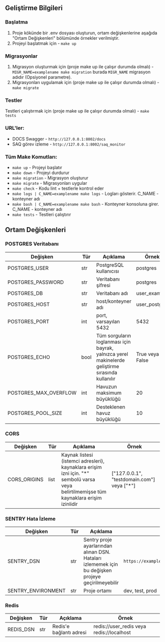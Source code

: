 ## Geliştirme Bilgileri

### Başlatma
1. Proje kökünde bir .env dosyası oluşturun, ortam değişkenlerine aşağıda "Ortam Değişkenleri" bölümünde örnekler verilmiştir.
2. Projeyi başlatmak için - ```make up```

### Migrasyonlar
1. Migrasyon oluşturmak için (proje make up ile çalışır durumda olmalı) - ```MIGR_NAME=examplename make migration``` burada ```MIGR_NAME``` migrasyon adıdır (Opsiyonel parametre).
2. Migrasyonları uygulamak için (proje make up ile çalışır durumda olmalı) - ```make migrate```

### Testler
Testleri çalıştırmak için (proje make up ile çalışır durumda olmalı) - ```make tests```

### URL'ler:

- DOCS Swagger - ```http://127.0.0.1:8002/docs```
- SAQ görev izleme - ```http://127.0.0.1:8002/saq_monitor```

### Tüm Make Komutları:
- ```make up``` - Projeyi başlatır
- ```make down``` - Projeyi durdurur
- ```make migration``` - Migrasyon oluşturur
- ```make migrate``` - Migrasyonları uygular
- ```make check``` - Kodu lint + testlerle kontrol eder
- ```make logs | C_NAME=examplename make logs``` - Logları gösterir. C_NAME - konteyner adı
- ```make bash | C_NAME=examplename make bash``` - Konteyner konsoluna girer. C_NAME - konteyner adı
- ```make tests``` - Testleri çalıştırır

## Ortam Değişkenleri

### POSTGRES Veritabanı
| Değişken          | Tür  | Açıklama                                                                             | Örnek                          |
|------------------|------|--------------------------------------------------------------------------------------|-------------------------------|
| POSTGRES_USER    | str  | PostgreSQL kullanıcısı                                                               | postgres                      |
| POSTGRES_PASSWORD| str  | Veritabanı şifresi                                                                   | postgres                      |
| POSTGRES_DB      | str  | Veritabanı adı                                                                       | user_example                  |
| POSTGRES_HOST    | str  | host/konteyner adı                                                                   | user_postgis                  |
| POSTGRES_PORT    | int  | port, varsayılan 5432                                                                | 5432                          |
| POSTGRES_ECHO    | bool | Tüm sorguların loglanması için bayrak, yalnızca yerel makinelerde geliştirme sırasında kullanılır | True veya False               |
| POSTGRES_MAX_OVERFLOW| int  | Havuzun maksimum büyüklüğü                                                           | 20                            |
| POSTGRES_POOL_SIZE  | int  | Desteklenen havuz büyüklüğü                                                          | 10                            |

### CORS
| Değişken      | Tür  | Açıklama                                                         | Örnek                                      |
|---------------|------|------------------------------------------------------------------|-------------------------------------------|
| CORS_ORIGINS  | list | Kaynak listesi (istemci adresleri), kaynaklara erişim izni için. "*" sembolü varsa veya belirtilmemişse tüm kaynaklara erişim izinlidir | ["127.0.0.1", "testdomain.com"] veya ["*"]|

### SENTRY Hata İzleme
| Değişken            | Tür | Açıklama                            | Örnek                                                           |
|---------------------|-----|-------------------------------------|-----------------------------------------------------------------|
| SENTRY_DSN          | str | Sentry proje ayarlarından alınan DSN. Hataları izlememek için bu değişken projeye geçirilmeyebilir | ```https://exampledsn.sentry.io/1234567```                      |
| SENTRY_ENVIRONMENT  | str | Proje ortamı                        | dev, test, prod                                                 |

### Redis
| Değişken   | Tür | Açıklama               | Örnek                            |
|------------|-----|------------------------|-----------------------------------|
| REDIS_DSN  | str | Redis'e bağlantı adresi| redis://user_redis veya redis://localhost |
